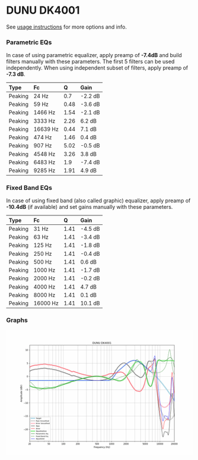 # DUNU DK4001
See [usage instructions](https://github.com/jaakkopasanen/AutoEq#usage) for more options and info.

### Parametric EQs
In case of using parametric equalizer, apply preamp of **-7.4dB** and build filters manually
with these parameters. The first 5 filters can be used independently.
When using independent subset of filters, apply preamp of **-7.3 dB**.

| Type    | Fc       |    Q | Gain    |
|:--------|:---------|:-----|:--------|
| Peaking | 24 Hz    | 0.7  | -2.2 dB |
| Peaking | 59 Hz    | 0.48 | -3.6 dB |
| Peaking | 1466 Hz  | 1.54 | -2.1 dB |
| Peaking | 3333 Hz  | 2.26 | 6.2 dB  |
| Peaking | 16639 Hz | 0.44 | 7.1 dB  |
| Peaking | 474 Hz   | 1.46 | 0.4 dB  |
| Peaking | 907 Hz   | 5.02 | -0.5 dB |
| Peaking | 4548 Hz  | 3.26 | 3.8 dB  |
| Peaking | 6483 Hz  | 1.9  | -7.4 dB |
| Peaking | 9285 Hz  | 1.91 | 4.9 dB  |

### Fixed Band EQs
In case of using fixed band (also called graphic) equalizer, apply preamp of **-10.4dB**
(if available) and set gains manually with these parameters.

| Type    | Fc       |    Q | Gain    |
|:--------|:---------|:-----|:--------|
| Peaking | 31 Hz    | 1.41 | -4.5 dB |
| Peaking | 63 Hz    | 1.41 | -3.4 dB |
| Peaking | 125 Hz   | 1.41 | -1.8 dB |
| Peaking | 250 Hz   | 1.41 | -0.4 dB |
| Peaking | 500 Hz   | 1.41 | 0.6 dB  |
| Peaking | 1000 Hz  | 1.41 | -1.7 dB |
| Peaking | 2000 Hz  | 1.41 | -0.2 dB |
| Peaking | 4000 Hz  | 1.41 | 4.7 dB  |
| Peaking | 8000 Hz  | 1.41 | 0.1 dB  |
| Peaking | 16000 Hz | 1.41 | 10.1 dB |

### Graphs
![](./DUNU%20DK4001.png)